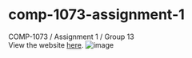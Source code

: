 # comp-1073-assignment-1
COMP-1073 / Assignment 1 / Group 13\
View the website [here](https://lamp.computerstudi.es/~Andrew1173602/comp-1073/assignment-1/).
![image](https://user-images.githubusercontent.com/93152029/153444347-e786f5de-4b02-43f4-ab2f-ae34bc708ee2.png)
